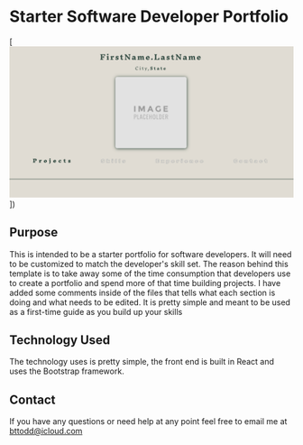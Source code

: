 # Starter Software Developer Portfolio


[![Read Me](my-app/src/components/image/readMeImage.jpg)])


## Purpose 

This is intended to be a starter portfolio for software developers. It will need to be customized to match the developer's skill set.
The reason behind this template is to take away some of the time consumption that developers use to create a portfolio and spend more of that 
time building projects. I have added some comments inside of the files that tells what each section is doing and what needs to be edited. It is pretty simple and meant to be used as a first-time guide as you build up your skills

## Technology Used

The technology uses is pretty simple, the front end is built in React and uses the Bootstrap framework.


## Contact

If you have any questions or need help at any point feel free to email me at bttodd@icloud.com
